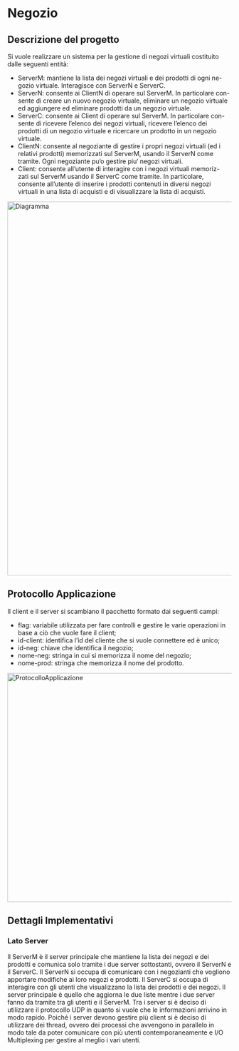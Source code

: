 # Negozio

## Descrizione del progetto
Si vuole realizzare un sistema per la gestione di negozi virtuali costituito dalle seguenti entità:
- ServerM: mantiene la lista dei negozi virtuali e dei prodotti di ogni ne- gozio virtuale. Interagisce con ServerN e ServerC.
- ServerN: consente ai ClientN di operare sul ServerM. In particolare con- sente di creare un nuovo negozio virtuale, eliminare un negozio virtuale ed aggiungere ed eliminare prodotti da un negozio virtuale.
- ServerC: consente ai Client di operare sul ServerM. In particolare con- sente di ricevere l’elenco dei negozi virtuali, ricevere l’elenco dei prodotti di un negozio virtuale e ricercare un prodotto in un negozio virtuale.
- ClientN: consente al negoziante di gestire i propri negozi virtuali (ed i relativi prodotti) memorizzati sul ServerM, usando il ServerN come tramite. Ogni negoziante pu‘o gestire piu‘ negozi virtuali.
- Client: consente all’utente di interagire con i negozi virtuali memoriz- zati sul ServerM usando il ServerC come tramite. In particolare, consente all’utente di inserire i prodotti contenuti in diversi negozi virtuali in una lista di acquisti e di visualizzare la lista di acquisti.
<img width="839" alt="Diagramma" src="https://user-images.githubusercontent.com/46711940/112025062-15c9b400-8b35-11eb-83eb-6f86a4603991.png">

## Protocollo Applicazione
Il client e il server si scambiano il pacchetto formato dai seguenti campi: 
- flag: variabile utilizzata per fare controlli e gestire le varie operazioni in base a ciò che vuole fare il client;
- id-client: identifica l’id del cliente che si vuole connettere ed è unico;
- id-neg: chiave che identifica il negozio;
- nome-neg: stringa in cui si memorizza il nome del negozio; 
- nome-prod: stringa che memorizza il nome del prodotto.
<img width="514" alt="ProtocolloApplicazione" src="https://user-images.githubusercontent.com/46711940/112025548-9092cf00-8b35-11eb-94af-d9d15293243c.png">

## Dettagli Implementativi
### Lato Server
Il ServerM è il server principale che mantiene la lista dei negozi e dei prodotti e comunica solo tramite i due server sottostanti, ovvero il ServerN e il ServerC. Il ServerN si occupa di comunicare con i negozianti che vogliono apportare modifiche ai loro negozi e prodotti. Il ServerC si occupa di interagire con gli utenti che visualizzano la lista dei prodotti e dei negozi. Il server principale è quello che aggiorna le due liste mentre i due server fanno da tramite tra gli utenti e il ServerM. Tra i server si è deciso di utilizzare il protocollo UDP in quanto si vuole che le informazioni arrivino in modo rapido. Poiché i server devono gestire più client si è deciso di utilizzare dei thread, ovvero dei processi che avvengono in parallelo in modo tale da poter comunicare con più utenti contemporaneamente e I/O Multiplexing per gestire al meglio i vari utenti.
